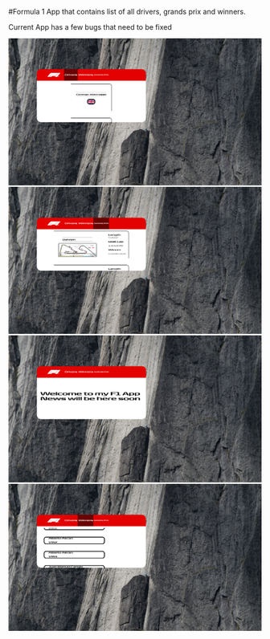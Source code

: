 #Formula 1 App that contains list of all drivers, grands prix and winners.

Current App has a few bugs that need to be fixed

![Image text](https://github.com/sfgserr/F1App/blob/master/F1App/F1App.WPF/Resources/Images/Screen%20Shots/Drivers.png)
![Image text](https://github.com/sfgserr/F1App/blob/master/F1App/F1App.WPF/Resources/Images/Screen%20Shots/Grands%20Prix.png)
![Image text](https://github.com/sfgserr/F1App/blob/master/F1App/F1App.WPF/Resources/Images/Screen%20Shots/Home.png)
![Image text](https://github.com/sfgserr/F1App/blob/master/F1App/F1App.WPF/Resources/Images/Screen%20Shots/Winners.png)